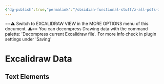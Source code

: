 ```yaml
---
{"dg-publish":true,"permalink":"/obsidian-functional-stuff/z-all-pdfs-images-and-small-excalidraws/solenoid-vs-relay-drawing/","tags":["excalidraw"],"noteIcon":""}
---
```


==⚠  Switch to EXCALIDRAW VIEW in the MORE OPTIONS menu of this document. ⚠== You can decompress Drawing data with the command palette: 'Decompress current Excalidraw file'. For more info check in plugin settings under 'Saving'


# Excalidraw Data
## Text Elements
